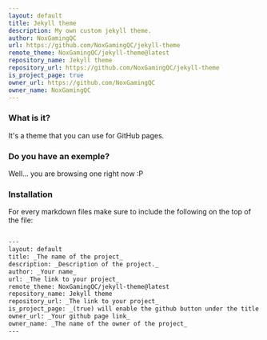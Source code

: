 ```yaml
---
layout: default
title: Jekyll theme
description: My own custom jekyll theme.
author: NoxGamingQC
url: https://github.com/NoxGamingQC/jekyll-theme
remote_theme: NoxGamingQC/jekyll-theme@latest
repository_name: Jekyll theme
repository_url: https://github.com/NoxGamingQC/jekyll-theme
is_project_page: true
owner_url: https://github.com/NoxGamingQC
owner_name: NoxGamingQC
---
```


### What is it?

It's a theme that you can use for GitHub pages.

### Do you have an exemple?

Well... you are browsing one right now :P

### Installation

For every markdown files make sure to include the following on the top of the file:

```markdown

---
layout: default
title: _The name of the project_
description: _Description of the project._
author: _Your name_
url: _The link to your project_
remote_theme: NoxGamingQC/jekyll-theme@latest
repository_name: Jekyll theme
repository_url: _The link to your project_
is_project_page: _(true) will enable the github button under the title (false) will remove it_
owner_url: _Your github page link_
owner_name: _The name of the owner of the project_
---

```
